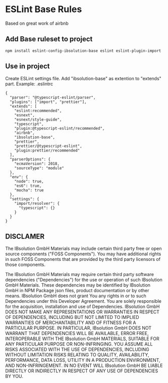 # ESLint Base Rules

Based on great work of airbnb

## Add Base ruleset to project

```
npm install eslint-config-ibsolution-base eslint eslint-plugin-import
```

## Use in project

Create ESLint settings file. Add "ibsolution-base" as extention to "extends" part.
Example: .eslintrc

```
{
  "parser": "@typescript-eslint/parser",
  "plugins": ["import", "prettier"],
  "extends": [
    "eslint:recommended",
    "esnext",
    "esnext/style-guide",
    "typescript",
    "plugin:@typescript-eslint/recommended",
    "airbnb",
    "ibsolution-base",
    "prettier",
    "prettier/@typescript-eslint",
    "plugin:prettier/recommended"
  ],
  "parserOptions": {
    "ecmaVersion": 2018,
    "sourceType": "module"
  },
  "env": {
    "node": true,
    "es6": true,
    "mocha": true
  },
  "settings": {
    "import/resolver": {
      "typescript": {}
    }
  }
}

```

## DISCLAMER

The IBsolution GmbH Materials may include certain third party free or open source components ("FOSS Components"). You may have additional rights in such FOSS Components that are provided by the third party licensors of those components.

The IBsolution GmbH Materials may require certain third party software dependencies ("Dependencies") for the use or operation of such IBsolution GmbH Materials. These dependencies may be identified by IBsolution GmbH in NPM Package json files, product documentation or by other means. IBsolution GmbH does not grant You any rights in or to such Dependencies under this Developer Agreement. You are solely responsible for the acquisition, installation and use of Dependencies. IBsolution GmbH DOES NOT MAKE ANY REPRESENTATIONS OR WARRANTIES IN RESPECT OF DEPENDENCIES, INCLUDING BUT NOT LIMITED TO IMPLIED WARRANTIES OF MERCHANTABILITY AND OF FITNESS FOR A PARTICULAR PURPOSE. IN PARTICULAR, IBsolution GmbH DOES NOT WARRANT THAT DEPENDENCIES WILL BE AVAILABLE, ERROR FREE, INTEROPERABLE WITH THE IBsolution GmbH MATERIALS, SUITABLE FOR ANY PARTICULAR PURPOSE OR NON-INFRINGING. YOU ASSUME ALL RISKS ASSOCIATED WITH THE USE OF DEPENDENCIES, INCLUDING WITHOUT LIMITATION RISKS RELATING TO QUALITY, AVAILABILITY, PERFORMANCE, DATA LOSS, UTILITY IN A PRODUCTION ENVIRONMENT, AND NON-INFRINGEMENT. IN NO EVENT WILL IBsolution GmbH BE LIABLE DIRECTLY OR INDIRECTLY IN RESPECT OF ANY USE OF DEPENDENCIES BY YOU.

